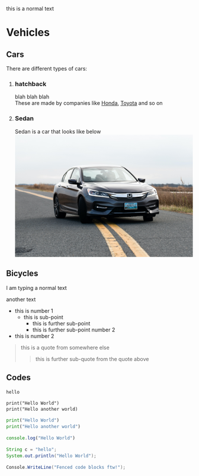 this is a normal text

# Vehicles

## Cars

There are different types of cars:<br>
1. ### hatchback
    blah blah blah  
    These are made by companies like [Honda](https://www.honda.com.au), [Toyota](https://toyota.com.au) and so on

2. ### Sedan
    Sedan is a car that looks like below
    ![Sedan Image](./images/sedan.jpeg)


## Bicycles

I am typing a normal text

another text

- this is number 1
    - this is sub-point
        - this is further sub-point
        - this is further sub-point number 2
- this is number 2


> this is a quote from somewhere else
>> this is further sub-quote from the quote above


## Codes

`hello`

```
print("Hello World")
print("Hello another world)
```

```py
print("Hello World")
print("Hello another world")
```

```js
console.log("Hello World")
```

```java
String c = "hello";
System.out.println("Hello World");
```

```cs
Console.WriteLine("Fenced code blocks ftw!");
```